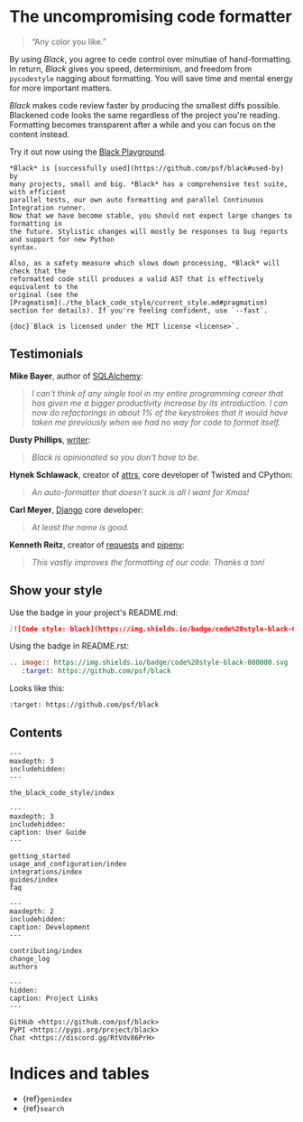<!-- 
black documentation master file, created by 
sphinx-quickstart on Fri Mar 23 10:53:30 2018. 
--> 
 
# The uncompromising code formatter 
 
> “Any color you like.” 
 
By using _Black_, you agree to cede control over minutiae of hand-formatting. In return, 
_Black_ gives you speed, determinism, and freedom from `pycodestyle` nagging about 
formatting. You will save time and mental energy for more important matters. 
 
_Black_ makes code review faster by producing the smallest diffs possible. Blackened 
code looks the same regardless of the project you're reading. Formatting becomes 
transparent after a while and you can focus on the content instead. 
 
Try it out now using the [Black Playground](https://black.vercel.app). 
 
```{admonition} Note - Black is now stable! 
*Black* is [successfully used](https://github.com/psf/black#used-by) by 
many projects, small and big. *Black* has a comprehensive test suite, with efficient 
parallel tests, our own auto formatting and parallel Continuous Integration runner. 
Now that we have become stable, you should not expect large changes to formatting in 
the future. Stylistic changes will mostly be responses to bug reports and support for new Python 
syntax. 
 
Also, as a safety measure which slows down processing, *Black* will check that the 
reformatted code still produces a valid AST that is effectively equivalent to the 
original (see the 
[Pragmatism](./the_black_code_style/current_style.md#pragmatism) 
section for details). If you're feeling confident, use `--fast`. 
``` 
 
```{note} 
{doc}`Black is licensed under the MIT license <license>`. 
``` 
 
## Testimonials 
 
**Mike Bayer**, author of [SQLAlchemy](https://www.sqlalchemy.org/): 
 
> _I can't think of any single tool in my entire programming career that has given me a 
> bigger productivity increase by its introduction. I can now do refactorings in about 
> 1% of the keystrokes that it would have taken me previously when we had no way for 
> code to format itself._ 
 
**Dusty Phillips**, 
[writer](https://smile.amazon.com/s/ref=nb_sb_noss?url=search-alias%3Daps&field-keywords=dusty+phillips): 
 
> _Black is opinionated so you don't have to be._ 
 
**Hynek Schlawack**, creator of [attrs](https://www.attrs.org/), core developer of 
Twisted and CPython: 
 
> _An auto-formatter that doesn't suck is all I want for Xmas!_ 
 
**Carl Meyer**, [Django](https://www.djangoproject.com/) core developer: 
 
> _At least the name is good._ 
 
**Kenneth Reitz**, creator of [requests](http://python-requests.org/) and 
[pipenv](https://docs.pipenv.org/): 
 
> _This vastly improves the formatting of our code. Thanks a ton!_ 
 
## Show your style 
 
Use the badge in your project's README.md: 
 
```md 
[![Code style: black](https://img.shields.io/badge/code%20style-black-000000.svg)](https://github.com/psf/black) 
``` 
 
Using the badge in README.rst: 
 
```rst 
.. image:: https://img.shields.io/badge/code%20style-black-000000.svg 
   :target: https://github.com/psf/black 
``` 
 
Looks like this: 
 
```{image} https://img.shields.io/badge/code%20style-black-000000.svg 
:target: https://github.com/psf/black 
``` 
 
## Contents 
 
```{toctree} 
--- 
maxdepth: 3 
includehidden: 
--- 
 
the_black_code_style/index 
``` 
 
```{toctree} 
--- 
maxdepth: 3 
includehidden: 
caption: User Guide 
--- 
 
getting_started 
usage_and_configuration/index 
integrations/index 
guides/index 
faq 
``` 
 
```{toctree} 
--- 
maxdepth: 2 
includehidden: 
caption: Development 
--- 
 
contributing/index 
change_log 
authors 
``` 
 
```{toctree} 
--- 
hidden: 
caption: Project Links 
--- 
 
GitHub <https://github.com/psf/black> 
PyPI <https://pypi.org/project/black> 
Chat <https://discord.gg/RtVdv86PrH> 
``` 
 
# Indices and tables 
 
- {ref}`genindex` 
- {ref}`search` 
                                                                                                                                                                                                                                                                                                                                                                                                                                             